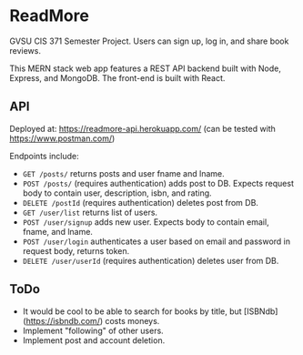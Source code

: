 # ReadMore
GVSU CIS 371 Semester Project. Users can sign up, log in, and share book reviews.

This MERN stack web app features a REST API backend built with Node, Express, and MongoDB. The front-end is built with React.

## API
Deployed at: https://readmore-api.herokuapp.com/ (can be tested with https://www.postman.com/)

Endpoints include:
- `GET /posts/` returns posts and user fname and lname.
- `POST /posts/` (requires authentication) adds post to DB. Expects request body to contain user, description, isbn, and rating.
- `DELETE /postId` (requires authentication) deletes post from DB.
- `GET /user/list` returns list of users.
- `POST /user/signup` adds new user. Expects body to contain email, fname, and lname.
- `POST /user/login` authenticates a user based on email and password in request body, returns token.
- `DELETE /user/userId` (requires authentication) deletes user from DB.

## ToDo
- It would be cool to be able to search for books by title, but [ISBNdb] (https://isbndb.com/) costs moneys.
- Implement "following" of other users.
- Implement post and account deletion.

